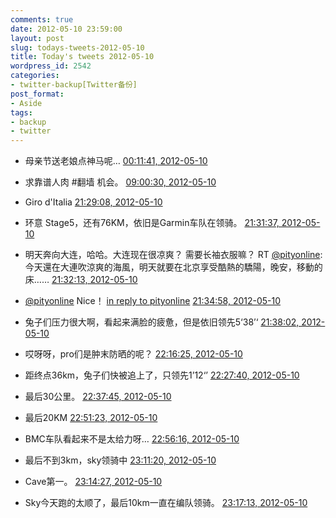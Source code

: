 ```yaml
---
comments: true
date: 2012-05-10 23:59:00
layout: post
slug: todays-tweets-2012-05-10
title: Today's tweets 2012-05-10
wordpress_id: 2542
categories:
- twitter-backup[Twitter备份]
post_format:
- Aside
tags:
- backup
- twitter
---
```





  * 母亲节送老娘点神马呢… [00:11:41, 2012-05-10](http://twitter.com/gfrog/statuses/200256736672751618)





  * 求靠谱人肉 #翻墙 机会。 [09:00:30, 2012-05-10](http://twitter.com/gfrog/statuses/200389818339954688)





  * Giro d'Italia [21:29:08, 2012-05-10](http://twitter.com/gfrog/statuses/200578219311759360)





  * 环意 Stage5，还有76KM，依旧是Garmin车队在领骑。 [21:31:37, 2012-05-10](http://twitter.com/gfrog/statuses/200578842065240064)





  * 明天奔向大连，哈哈。大连现在很凉爽？ 需要长袖衣服嘛？ RT [@pityonline](http://twitter.com/pityonline): 今天還在大連吹涼爽的海風，明天就要在北京享受酷熱的驕陽，晚安，移動的床…… [21:32:13, 2012-05-10](http://twitter.com/gfrog/statuses/200578993236348928)





  * [@pityonline](http://twitter.com/pityonline) Nice！ [in reply to pityonline](http://twitter.com/pityonline/statuses/200579595441938432) [21:34:58, 2012-05-10](http://twitter.com/gfrog/statuses/200579687162974208)





  * 兔子们压力很大啊，看起来满脸的疲惫，但是依旧领先5‘38’‘ [21:38:02, 2012-05-10](http://twitter.com/gfrog/statuses/200580457023291393)





  * 哎呀呀，pro们是肿末防晒的呢？ [22:16:25, 2012-05-10](http://twitter.com/gfrog/statuses/200590117897908227)





  * 距终点36km，兔子们快被追上了，只领先1’12‘’ [22:27:40, 2012-05-10](http://twitter.com/gfrog/statuses/200592949287981056)





  * 最后30公里。 [22:37:45, 2012-05-10](http://twitter.com/gfrog/statuses/200595485810098176)





  * 最后20KM [22:51:23, 2012-05-10](http://twitter.com/gfrog/statuses/200598916822085632)





  * BMC车队看起来不是太给力呀… [22:56:16, 2012-05-10](http://twitter.com/gfrog/statuses/200600147229544448)





  * 最后不到3km，sky领骑中 [23:11:20, 2012-05-10](http://twitter.com/gfrog/statuses/200603936279887873)





  * Cave第一。 [23:14:27, 2012-05-10](http://twitter.com/gfrog/statuses/200604724171513858)





  * Sky今天跑的太顺了，最后10km一直在编队领骑。 [23:17:13, 2012-05-10](http://twitter.com/gfrog/statuses/200605416567226368)




